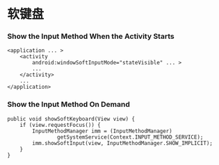 # 软键盘

### Show the Input Method When the Activity Starts
```language
<application ... >
    <activity
        android:windowSoftInputMode="stateVisible" ... >
        ...
    </activity>
    ...
</application>
```

### Show the Input Method On Demand
```language
public void showSoftKeyboard(View view) {
    if (view.requestFocus()) {
        InputMethodManager imm = (InputMethodManager)
                getSystemService(Context.INPUT_METHOD_SERVICE);
        imm.showSoftInput(view, InputMethodManager.SHOW_IMPLICIT);
    }
}
```